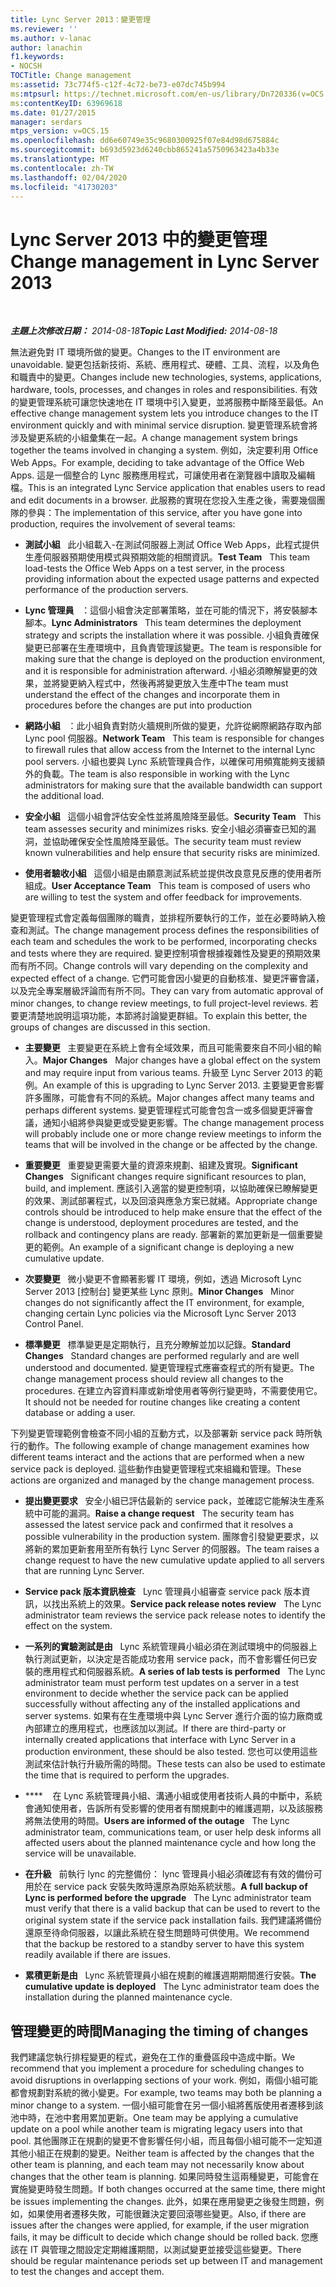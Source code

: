 ```yaml
---
title: Lync Server 2013：變更管理
ms.reviewer: ''
ms.author: v-lanac
author: lanachin
f1.keywords:
- NOCSH
TOCTitle: Change management
ms:assetid: 73c774f5-c12f-4c72-be73-e07dc745b994
ms:mtpsurl: https://technet.microsoft.com/en-us/library/Dn720336(v=OCS.15)
ms:contentKeyID: 63969618
ms.date: 01/27/2015
manager: serdars
mtps_version: v=OCS.15
ms.openlocfilehash: dd6e60749e35c9680300925f07e84d98d675884c
ms.sourcegitcommit: b693d5923d6240cbb865241a5750963423a4b33e
ms.translationtype: MT
ms.contentlocale: zh-TW
ms.lasthandoff: 02/04/2020
ms.locfileid: "41730203"
---
```

<div data-xmlns="http://www.w3.org/1999/xhtml">

<div class="topic" data-xmlns="http://www.w3.org/1999/xhtml" data-msxsl="urn:schemas-microsoft-com:xslt" data-cs="http://msdn.microsoft.com/en-us/">

<div data-asp="http://msdn2.microsoft.com/asp">

# <a name="change-management-in-lync-server-2013"></a><span data-ttu-id="0becf-102">Lync Server 2013 中的變更管理</span><span class="sxs-lookup"><span data-stu-id="0becf-102">Change management in Lync Server 2013</span></span>

</div>

<div id="mainSection">

<div id="mainBody">

<span> </span>

<span data-ttu-id="0becf-103">_**主題上次修改日期：** 2014-08-18_</span><span class="sxs-lookup"><span data-stu-id="0becf-103">_**Topic Last Modified:** 2014-08-18_</span></span>

<span data-ttu-id="0becf-104">無法避免對 IT 環境所做的變更。</span><span class="sxs-lookup"><span data-stu-id="0becf-104">Changes to the IT environment are unavoidable.</span></span> <span data-ttu-id="0becf-105">變更包括新技術、系統、應用程式、硬體、工具、流程，以及角色和職責中的變更。</span><span class="sxs-lookup"><span data-stu-id="0becf-105">Changes include new technologies, systems, applications, hardware, tools, processes, and changes in roles and responsibilities.</span></span> <span data-ttu-id="0becf-106">有效的變更管理系統可讓您快速地在 IT 環境中引入變更，並將服務中斷降至最低。</span><span class="sxs-lookup"><span data-stu-id="0becf-106">An effective change management system lets you introduce changes to the IT environment quickly and with minimal service disruption.</span></span> <span data-ttu-id="0becf-107">變更管理系統會將涉及變更系統的小組彙集在一起。</span><span class="sxs-lookup"><span data-stu-id="0becf-107">A change management system brings together the teams involved in changing a system.</span></span> <span data-ttu-id="0becf-108">例如，決定要利用 Office Web Apps。</span><span class="sxs-lookup"><span data-stu-id="0becf-108">For example, deciding to take advantage of the Office Web Apps.</span></span> <span data-ttu-id="0becf-109">這是一個整合的 Lync 服務應用程式，可讓使用者在瀏覽器中讀取及編輯檔。</span><span class="sxs-lookup"><span data-stu-id="0becf-109">This is an integrated Lync Service application that enables users to read and edit documents in a browser.</span></span> <span data-ttu-id="0becf-110">此服務的實現在您投入生產之後，需要幾個團隊的參與：</span><span class="sxs-lookup"><span data-stu-id="0becf-110">The implementation of this service, after you have gone into production, requires the involvement of several teams:</span></span>

  - <span data-ttu-id="0becf-111">**測試小組**   此小組載入-在測試伺服器上測試 Office Web Apps，此程式提供生產伺服器預期使用模式與預期效能的相關資訊。</span><span class="sxs-lookup"><span data-stu-id="0becf-111">**Test Team**   This team load-tests the Office Web Apps on a test server, in the process providing information about the expected usage patterns and expected performance of the production servers.</span></span>

  - <span data-ttu-id="0becf-112">**Lync 管理員**   ：這個小組會決定部署策略，並在可能的情況下，將安裝腳本腳本。</span><span class="sxs-lookup"><span data-stu-id="0becf-112">**Lync Administrators**   This team determines the deployment strategy and scripts the installation where it was possible.</span></span> <span data-ttu-id="0becf-113">小組負責確保變更已部署在生產環境中，且負責管理該變更。</span><span class="sxs-lookup"><span data-stu-id="0becf-113">The team is responsible for making sure that the change is deployed on the production environment, and it is responsible for administration afterward.</span></span> <span data-ttu-id="0becf-114">小組必須瞭解變更的效果，並將變更納入程式中，然後再將變更放入生產中</span><span class="sxs-lookup"><span data-stu-id="0becf-114">The team must understand the effect of the changes and incorporate them in procedures before the changes are put into production</span></span>

  - <span data-ttu-id="0becf-115">**網路小組**   ：此小組負責對防火牆規則所做的變更，允許從網際網路存取內部 Lync pool 伺服器。</span><span class="sxs-lookup"><span data-stu-id="0becf-115">**Network Team**   This team is responsible for changes to firewall rules that allow access from the Internet to the internal Lync pool servers.</span></span> <span data-ttu-id="0becf-116">小組也要與 Lync 系統管理員合作，以確保可用頻寬能夠支援額外的負載。</span><span class="sxs-lookup"><span data-stu-id="0becf-116">The team is also responsible in working with the Lync administrators for making sure that the available bandwidth can support the additional load.</span></span>

  - <span data-ttu-id="0becf-117">**安全小組**   這個小組會評估安全性並將風險降至最低。</span><span class="sxs-lookup"><span data-stu-id="0becf-117">**Security Team**   This team assesses security and minimizes risks.</span></span> <span data-ttu-id="0becf-118">安全小組必須審查已知的漏洞，並協助確保安全性風險降至最低。</span><span class="sxs-lookup"><span data-stu-id="0becf-118">The security team must review known vulnerabilities and help ensure that security risks are minimized.</span></span>

  - <span data-ttu-id="0becf-119">**使用者驗收小組**   這個小組是由願意測試系統並提供改良意見反應的使用者所組成。</span><span class="sxs-lookup"><span data-stu-id="0becf-119">**User Acceptance Team**   This team is composed of users who are willing to test the system and offer feedback for improvements.</span></span>

<span data-ttu-id="0becf-120">變更管理程式會定義每個團隊的職責，並排程所要執行的工作，並在必要時納入檢查和測試。</span><span class="sxs-lookup"><span data-stu-id="0becf-120">The change management process defines the responsibilities of each team and schedules the work to be performed, incorporating checks and tests where they are required.</span></span> <span data-ttu-id="0becf-121">變更控制項會根據複雜性及變更的預期效果而有所不同。</span><span class="sxs-lookup"><span data-stu-id="0becf-121">Change controls will vary depending on the complexity and expected effect of a change.</span></span> <span data-ttu-id="0becf-122">它們可能會因小變更的自動核准、變更評審會議，以及完全專案層級評論而有所不同。</span><span class="sxs-lookup"><span data-stu-id="0becf-122">They can vary from automatic approval of minor changes, to change review meetings, to full project-level reviews.</span></span> <span data-ttu-id="0becf-123">若要更清楚地說明這項功能，本節將討論變更群組。</span><span class="sxs-lookup"><span data-stu-id="0becf-123">To explain this better, the groups of changes are discussed in this section.</span></span>

  - <span data-ttu-id="0becf-124">**主要變更**   主要變更在系統上會有全域效果，而且可能需要來自不同小組的輸入。</span><span class="sxs-lookup"><span data-stu-id="0becf-124">**Major Changes**   Major changes have a global effect on the system and may require input from various teams.</span></span> <span data-ttu-id="0becf-125">升級至 Lync Server 2013 的範例。</span><span class="sxs-lookup"><span data-stu-id="0becf-125">An example of this is upgrading to Lync Server 2013.</span></span> <span data-ttu-id="0becf-126">主要變更會影響許多團隊，可能會有不同的系統。</span><span class="sxs-lookup"><span data-stu-id="0becf-126">Major changes affect many teams and perhaps different systems.</span></span> <span data-ttu-id="0becf-127">變更管理程式可能會包含一或多個變更評審會議，通知小組將參與變更或受變更影響。</span><span class="sxs-lookup"><span data-stu-id="0becf-127">The change management process will probably include one or more change review meetings to inform the teams that will be involved in the change or be affected by the change.</span></span>

  - <span data-ttu-id="0becf-128">**重要變更**   重要變更需要大量的資源來規劃、組建及實現。</span><span class="sxs-lookup"><span data-stu-id="0becf-128">**Significant Changes**   Significant changes require significant resources to plan, build, and implement.</span></span> <span data-ttu-id="0becf-129">應該引入適當的變更控制項，以協助確保已瞭解變更的效果、測試部署程式，以及回滾與應急方案已就緒。</span><span class="sxs-lookup"><span data-stu-id="0becf-129">Appropriate change controls should be introduced to help make ensure that the effect of the change is understood, deployment procedures are tested, and the rollback and contingency plans are ready.</span></span> <span data-ttu-id="0becf-130">部署新的累加更新是一個重要變更的範例。</span><span class="sxs-lookup"><span data-stu-id="0becf-130">An example of a significant change is deploying a new cumulative update.</span></span>

  - <span data-ttu-id="0becf-131">**次要變更**   微小變更不會顯著影響 IT 環境，例如，透過 Microsoft Lync Server 2013 [控制台] 變更某些 Lync 原則。</span><span class="sxs-lookup"><span data-stu-id="0becf-131">**Minor Changes**   Minor changes do not significantly affect the IT environment, for example, changing certain Lync policies via the Microsoft Lync Server 2013 Control Panel.</span></span>

  - <span data-ttu-id="0becf-132">**標準變更**   標準變更是定期執行，且充分瞭解並加以記錄。</span><span class="sxs-lookup"><span data-stu-id="0becf-132">**Standard Changes**   Standard changes are performed regularly and are well understood and documented.</span></span> <span data-ttu-id="0becf-133">變更管理程式應審查程式的所有變更。</span><span class="sxs-lookup"><span data-stu-id="0becf-133">The change management process should review all changes to the procedures.</span></span> <span data-ttu-id="0becf-134">在建立內容資料庫或新增使用者等例行變更時，不需要使用它。</span><span class="sxs-lookup"><span data-stu-id="0becf-134">It should not be needed for routine changes like creating a content database or adding a user.</span></span>

<span data-ttu-id="0becf-135">下列變更管理範例會檢查不同小組的互動方式，以及部署新 service pack 時所執行的動作。</span><span class="sxs-lookup"><span data-stu-id="0becf-135">The following example of change management examines how different teams interact and the actions that are performed when a new service pack is deployed.</span></span> <span data-ttu-id="0becf-136">這些動作由變更管理程式來組織和管理。</span><span class="sxs-lookup"><span data-stu-id="0becf-136">These actions are organized and managed by the change management process.</span></span>

  - <span data-ttu-id="0becf-137">**提出變更要求**   安全小組已評估最新的 service pack，並確認它能解決生產系統中可能的漏洞。</span><span class="sxs-lookup"><span data-stu-id="0becf-137">**Raise a change request**   The security team has assessed the latest service pack and confirmed that it resolves a possible vulnerability in the production system.</span></span> <span data-ttu-id="0becf-138">團隊會引發變更要求，以將新的累加更新套用至所有執行 Lync Server 的伺服器。</span><span class="sxs-lookup"><span data-stu-id="0becf-138">The team raises a change request to have the new cumulative update applied to all servers that are running Lync Server.</span></span>

  - <span data-ttu-id="0becf-139">**Service pack 版本資訊檢查**   Lync 管理員小組審查 service pack 版本資訊，以找出系統上的效果。</span><span class="sxs-lookup"><span data-stu-id="0becf-139">**Service pack release notes review**   The Lync administrator team reviews the service pack release notes to identify the effect on the system.</span></span>

  - <span data-ttu-id="0becf-140">**一系列的實驗測試是由**   Lync 系統管理員小組必須在測試環境中的伺服器上執行測試更新，以決定是否能成功套用 service pack，而不會影響任何已安裝的應用程式和伺服器系統。</span><span class="sxs-lookup"><span data-stu-id="0becf-140">**A series of lab tests is performed**   The Lync administrator team must perform test updates on a server in a test environment to decide whether the service pack can be applied successfully without affecting any of the installed applications and server systems.</span></span> <span data-ttu-id="0becf-141">如果有在生產環境中與 Lync Server 進行介面的協力廠商或內部建立的應用程式，也應該加以測試。</span><span class="sxs-lookup"><span data-stu-id="0becf-141">If there are third-party or internally created applications that interface with Lync Server in a production environment, these should be also tested.</span></span> <span data-ttu-id="0becf-142">您也可以使用這些測試來估計執行升級所需的時間。</span><span class="sxs-lookup"><span data-stu-id="0becf-142">These tests can also be used to estimate the time that is required to perform the upgrades.</span></span>

  - <span data-ttu-id="0becf-143">\*\*\*\*    在 Lync 系統管理員小組、溝通小組或使用者技術人員的中斷中，系統會通知使用者，告訴所有受影響的使用者有關規劃中的維護週期，以及該服務將無法使用的時間。</span><span class="sxs-lookup"><span data-stu-id="0becf-143">**Users are informed of the outage**   The Lync administrator team, communications team, or user help desk informs all affected users about the planned maintenance cycle and how long the service will be unavailable.</span></span>

  - <span data-ttu-id="0becf-144">**在升級**   前執行 lync 的完整備份： lync 管理員小組必須確認有有效的備份可用於在 service pack 安裝失敗時還原為原始系統狀態。</span><span class="sxs-lookup"><span data-stu-id="0becf-144">**A full backup of Lync is performed before the upgrade**   The Lync administrator team must verify that there is a valid backup that can be used to revert to the original system state if the service pack installation fails.</span></span> <span data-ttu-id="0becf-145">我們建議將備份還原至待命伺服器，以讓此系統在發生問題時可供使用。</span><span class="sxs-lookup"><span data-stu-id="0becf-145">We recommend that the backup be restored to a standby server to have this system readily available if there are issues.</span></span>

  - <span data-ttu-id="0becf-146">**累積更新是由**   Lync 系統管理員小組在規劃的維護週期期間進行安裝。</span><span class="sxs-lookup"><span data-stu-id="0becf-146">**The cumulative update is deployed**   The Lync administrator team does the installation during the planned maintenance cycle.</span></span>

<div>

## <a name="managing-the-timing-of-changes"></a><span data-ttu-id="0becf-147">管理變更的時間</span><span class="sxs-lookup"><span data-stu-id="0becf-147">Managing the timing of changes</span></span>

<span data-ttu-id="0becf-148">我們建議您執行排程變更的程式，避免在工作的重疊區段中造成中斷。</span><span class="sxs-lookup"><span data-stu-id="0becf-148">We recommend that you implement a procedure for scheduling changes to avoid disruptions in overlapping sections of your work.</span></span> <span data-ttu-id="0becf-149">例如，兩個小組可能都會規劃對系統的微小變更。</span><span class="sxs-lookup"><span data-stu-id="0becf-149">For example, two teams may both be planning a minor change to a system.</span></span> <span data-ttu-id="0becf-150">一個小組可能會在另一個小組將舊版使用者遷移到該池中時，在池中套用累加更新。</span><span class="sxs-lookup"><span data-stu-id="0becf-150">One team may be applying a cumulative update on a pool while another team is migrating legacy users into that pool.</span></span> <span data-ttu-id="0becf-151">其他團隊正在規劃的變更不會影響任何小組，而且每個小組可能不一定知道其他小組正在規劃的變更。</span><span class="sxs-lookup"><span data-stu-id="0becf-151">Neither team is affected by the changes that the other team is planning, and each team may not necessarily know about changes that the other team is planning.</span></span> <span data-ttu-id="0becf-152">如果同時發生這兩種變更，可能會在實施變更時發生問題。</span><span class="sxs-lookup"><span data-stu-id="0becf-152">If both changes occurred at the same time, there might be issues implementing the changes.</span></span> <span data-ttu-id="0becf-153">此外，如果在應用變更之後發生問題，例如，如果使用者遷移失敗，可能很難決定要回滾哪些變更。</span><span class="sxs-lookup"><span data-stu-id="0becf-153">Also, if there are issues after the changes were applied, for example, if the user migration fails, it may be difficult to decide which change should be rolled back.</span></span> <span data-ttu-id="0becf-154">您應該在 IT 與管理之間設定定期維護期間，以測試變更並接受這些變更。</span><span class="sxs-lookup"><span data-stu-id="0becf-154">There should be regular maintenance periods set up between IT and management to test the changes and accept them.</span></span>

</div>

</div>

<span> </span>

</div>

</div>

</div>

